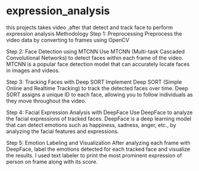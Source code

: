 # expression_analysis
this projects takes video ,after that detect and track face to perform expression analysis
Methodology
Step 1: Preprocessing
Preprocess the video data by converting to frames using OpenCV

Step 2: Face Detection using MTCNN
Use MTCNN (Multi-task Cascaded Convolutional Networks) to detect faces within each frame of the video. MTCNN is a popular face detection model that can accurately locate faces in images and videos.

Step 3: Tracking Faces with Deep SORT
Implement Deep SORT (Simple Online and Realtime Tracking) to track the detected faces over time. Deep SORT assigns a unique ID to each face, allowing you to follow individuals as they move throughout the video.

Step 4: Facial Expression Analysis with DeepFace
Use DeepFace to analyze the facial expressions of tracked faces. DeepFace is a deep learning model that can detect emotions such as happiness, sadness, anger, etc., by analyzing the facial features and expressions.

Step 5: Emotion Labeling and Visualization
After analyzing each frame with DeepFace, label the emotions detected for each tracked face and visualize the results. I used text labeler to print the most prominent expression of person on frame along with its score.
